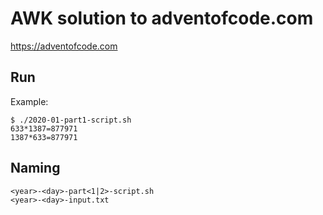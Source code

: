 # AWK solution to adventofcode.com

https://adventofcode.com

## Run

Example:

    $ ./2020-01-part1-script.sh
    633*1387=877971
    1387*633=877971

## Naming

    <year>-<day>-part<1|2>-script.sh
    <year>-<day>-input.txt